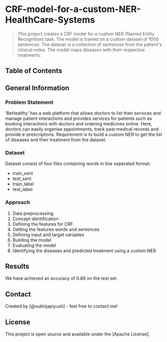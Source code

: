 # CRF-model-for-a-custom-NER-HealthCare-Systems
>
> This project creates a CRF model for a custom NER (Named Entity Recognition) task. The model is trained on a custom dataset of 1000 sentences. The dataset is a collection of sentences from the patient's clinical notes. The model maps diseases with their respective treatments.

## Table of Contents

## General Information

### Problem Statement

‘BeHealthy’ has a web platform that allows doctors to list their services and manage patient interactions and provides services for patients such as booking interactions with doctors and ordering medicines online. Here, doctors can easily organise appointments, track past medical records and provide e-prescriptions.
Requirement is to build a custom NER to get the list of diseases and their treatment from the dataset.

### Dataset

Dataset consist of four files containing words in line seperated format:

- train_sent
- test_sent
- train_label
- test_label

### Approach

1. Data preprocessing
2. Concept identification
3. Defining the features for CRF
4. Getting the features words and sentences
5. Defining input and target variables
6. Building the model
7. Evaluating the model
8. Identifying the diseases and predicted treatment using a custom NER

## Results

We have achieved an accuracy of 0.88 on the test set.

## Contact

Created by [@sukhijapiyush] - feel free to contact me!

## License

This project is open source and available under the [Apache License].
